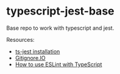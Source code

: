 # typescript-jest-base
Base repo to work with typescript and jest.

Resources:
- [ts-jest installation](https://riptutorial.com/typescript/example/29207/jest--ts-jest-)
- [Gitignore.IO](http://www.gitignore.io)
- [How to use ESLint with TypeScript](https://khalilstemmler.com/blogs/typescript/eslint-for-typescript/)